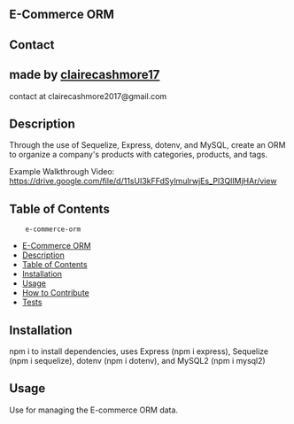 
## E-Commerce ORM

## Contact
<h2> made by <a href = "github.com/clairecashmore17">clairecashmore17</a></h2>
<p>contact at clairecashmore2017@gmail.com </p> 
 
## Description
Through the use of Sequelize, Express, dotenv, and MySQL, create an ORM to organize a company's products with categories, products, and tags.

Example Walkthrough Video:
https://drive.google.com/file/d/11sUI3kFFdSylmulrwjEs_Pl3QlIMjHAr/view


## Table of Contents 

        e-commerce-orm
- [E-Commerce ORM](#e-commerce-orm)
- [Description](#description)
- [Table of Contents](#table-of-contents)
- [Installation](#installation)
- [Usage](#usage)
- [How to Contribute](#how-to-contribute)
- [Tests](#tests)
        

## Installation
npm i to install dependencies, uses Express (npm i express), Sequelize (npm i sequelize), dotenv (npm i dotenv), and MySQL2 (npm i mysql2)


## Usage
Use for managing the E-commerce ORM data.







 
    